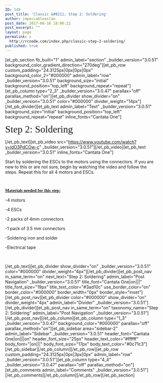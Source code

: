```yaml
---
ID: 149
post_title: 'Classic &#8211; Step 2: Soldering'
author: impeccableaslan
post_date: 2017-06-16 18:06:21
post_excerpt: ""
layout: page
permalink: >
  http://rcnode.com/index.php/classic-step-2-soldering/
published: true
---
```

[et_pb_section fb_built="1" admin_label="section" _builder_version="3.0.51" background_color_gradient_direction="270deg"][et_pb_row custom_padding="24.3125px|0px|0px|0px" background_color_2="#000000" admin_label="row" _builder_version="3.0.51" background_size="initial" background_position="top_left" background_repeat="repeat"][et_pb_column type="2_3" _builder_version="3.0.47" parallax="off" parallax_method="on"][et_pb_divider show_divider="on" _builder_version="3.0.51" color="#000000" divider_weight="14px"][/et_pb_divider][et_pb_text admin_label="Text" _builder_version="3.0.51" background_size="initial" background_position="top_left" background_repeat="repeat" inline_fonts="Cantata One"]<p class=""><span style="font-family: 'Cantata One';"><span style="font-size: 32px;">Step 2: Soldering</span></span></p>[/et_pb_text][et_pb_video src="https://www.youtube.com/watch?v=jdO3PdCOw-c" _builder_version="3.0.51"][/et_pb_video][et_pb_text _builder_version="3.0.51" inline_fonts="Cantata One"]<p>Start by soldering the ESCs to the motors using the connectors. If you are new to this or are not sure, begin by watching the video and follow the steps. Repeat this for all 4 motors and ESCs.</p>
<p><br/></p>
<p class=""><span style="text-decoration: underline;"><strong><span style="font-family: 'Cantata One';">Materials needed for this step:</span></strong></span></p>
<p class="">-4 motors</p>
<p class="">-4 ESCs</p>
<p class="">-2&nbsp;<span style="background-color: #ffffff; font-size: 14px;">packs of 4mm connectors</span></p>
<p class=""><span style="background-color: #ffffff; font-size: 14px;">-1 pack of&nbsp;</span><span style="background-color: #ffffff; font-size: 14px;">3.5 mm connectors</span></p>
<p class=""><span style="background-color: #ffffff; font-size: 14px;">-Soldering iron and solder</span></p>
<p class=""><span style="background-color: #ffffff; font-size: 14px;">-Electrical tape</span></p>
<p><br/></p>[/et_pb_text][et_pb_divider show_divider="on" _builder_version="3.0.51" color="#000000" divider_weight="4px"][/et_pb_divider][et_pb_post_nav in_same_term="on" next_text="Step 2: Soldering" admin_label="Post Navigation" _builder_version="3.0.51" title_font="Cantata One|on|||" title_font_size="19px" title_text_color="#3ad10c" use_border_color="on" border_color="#000000" border_width="0px" border_style="inset"][/et_pb_post_nav][et_pb_divider color="#000000" show_divider="on" divider_weight="4px" admin_label="Divider" _builder_version="3.0.51"][/et_pb_divider][et_pb_post_nav in_same_term="on" taxonomy_name="Step 2: Soldering" admin_label="Post Navigation" _builder_version="3.0.51"][/et_pb_post_nav][/et_pb_column][et_pb_column type="1_3" _builder_version="3.0.47" background_color="#000000" parallax="off" parallax_method="on"][et_pb_sidebar area="sidebar-2" admin_label="Sidebar" _builder_version="3.0.51" header_font="Cantata One|on|||on" header_font_size="25px" header_text_color="#ffffff" body_font="|on|||" body_font_size="17px" body_text_color="#0c71c3"][/et_pb_sidebar][/et_pb_column][/et_pb_row][et_pb_row custom_padding="24.3125px|0px|3px|0px" admin_label="row" _builder_version="3.0.51"][et_pb_column type="4_4" _builder_version="3.0.47" parallax="off" parallax_method="on"][et_pb_comments admin_label="Comments" _builder_version="3.0.51"][/et_pb_comments][/et_pb_column][/et_pb_row][/et_pb_section]